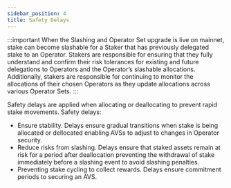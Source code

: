 ```yaml
---
sidebar_position: 4
title: Safety Delays
---
```


:::important
When the Slashing and Operator Set upgrade is live on mainnet, stake can become slashable for a Staker that has previously 
delegated stake to an Operator. Stakers are responsible for ensuring that they fully understand and confirm their risk tolerances 
for existing and future delegations to Operators and the Operator’s slashable allocations. Additionally, stakers are responsible 
for continuing to monitor the allocations of their chosen Operators as they update allocations across various Operator Sets.
:::

Safety delays are applied when allocating or deallocating to prevent rapid stake movements. Safety delays:
* Ensure stability. Delays ensure gradual transitions when stake is being allocated or dellocated enabling AVSs to adjust to changes in Operator security.
* Reduce risks from slashing. Delays ensure that staked assets remain at risk for a period after deallocation preventing the withdrawal of stake immediately before a slashing event to avoid slashing penalties.
* Preventing stake cycling to collect rewards. Delays ensure commitment periods to securing an AVS.
